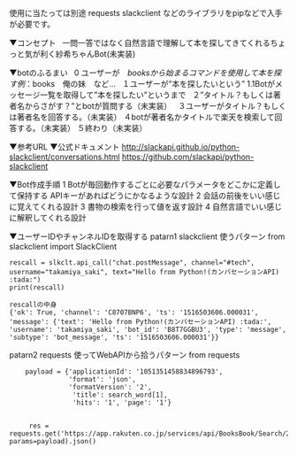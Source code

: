 使用に当たっては別途
requests slackclient などのライブラリをpipなどで入手が必要です。

▼コンセプト
    一問一答ではなく自然言語で理解して本を探してきてくれるちょっと気が利く紗希ちゃんBot(未実装)

▼botのふるまい
    0 ユーザーが　$books から始まるコマンドを使用して本を探す　例：$books　俺の妹　など…
    １ユーザーが”本を探したいという”
        1.1Botがメッセージ一覧を取得して”本を探したい”というまで
    ２”タイトル？もしくは著者名からさがす？”とbotが質問する（未実装）
    ３ユーザーがタイトル？もしくは著者名を回答する。（未実装）
    ４botが著者名かタイトルで楽天を検索して回答する。（未実装）
    ５終わり（未実装）




▼参考URL
    ▼公式ドキュメント
        http://slackapi.github.io/python-slackclient/conversations.html
        https://github.com/slackapi/python-slackclient

▼Bot作成手順
    1   Botが毎回動作するごとに必要なパラメータをどこかに定義して保持する
        APIキーがあればどうにかなるような設計
    2   会話の前後をいい感じに覚えてくれる設計
    3   書物の検索を行って値を返す設計
    4   自然言語でいい感じに解釈してくれる設計




▼ユーザーIDやチャンネルIDを取得する
patarn1 slackclient 使うパターン
    from slackclient import SlackClient

    rescall = slkclt.api_call("chat.postMessage", channel="#tech", username="takamiya_saki", text="Hello from Python!(カンバセーションAPI) :tada:")
    print(rescall)

    rescallの中身
    {'ok': True, 'channel': 'C8707BNP6', 'ts': '1516503606.000031', 'message': {'text': 'Hello from Python!(カンバセーションAPI) :tada:', 'username': 'takamiya_saki', 'bot_id': 'B8T7GGBU3', 'type': 'message', 'subtype': 'bot_message', 'ts': '1516503606.000031'}}


patarn2 requests 使ってWebAPIから拾うパターン
    from requests

        payload = {'applicationId': '1051351458834896793',
                   'format': 'json',
                   'formatVersion': '2',
                    'title': search_word[1],
                    'hits': '1', 'page': '1'}
                    

         res = requests.get('https://app.rakuten.co.jp/services/api/BooksBook/Search/20170404?', params=payload).json()


